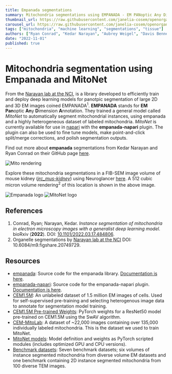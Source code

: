 ```yaml
---
title: Empanada segmentations
summary: Mitochondria segmentations using EMPANADA - EM PANoptic Any Dimension Annotation
thumbnail_url: https://raw.githubusercontent.com/janelia-cosem/openorganelle-blog/main/assets/empanada-mitos.png
carousel_url: https://raw.githubusercontent.com/janelia-cosem/openorganelle-blog/main/assets/empanada-mitos_carousel.png
tags: ["mitochondria", "machine learning", "segmentations", "tissue"]
authors: ["Ryan Conrad", "Kedar Narayan", "Aubrey Weigel", "Davis Bennett"]
date: "2022-11-01"
published: true
---
```


# Mitochondria segmentation using Empanada and MitoNet

From the [Narayan lab at the NCI](https://cmm.ccr.cancer.gov/volume-em/), is a library developed to efficiently train and deploy deep learning models for panotpic segmentation of large 2D and 3D EM images coined EMPANADA<sup>1</sup>. **EMPANADA** stands for **EM** **Pan**optic **An**y **D**imension **A**nnotation.
They trained a general model called _MitoNet_ to automatically segment mitochondrial instances, using empanada and a highly heterogeneous dataset of labeled mitochondria. _MitoNet_ is currently available for use in [napari](https://napari.org/) with the **empanada-napari** plugin. The plugin can also be used to fine tune models, make point-and-click split/merge corrections, and polish segmentation outputs.

Find out more about **empanada** segmentations from Kedar Narayan and Ryan Conrad on their GitHub page [here](https://volume-em.github.io/empanada).

![Mito rendering](https://raw.githubusercontent.com/janelia-cosem/openorganelle-blog/main/assets/empanada-mitos.png)

Explore these mitochondria segmentations in a FIB-SEM image volume of mouse kidney (_[jrc_mus-kidney](https://openorganelle.janelia.org/datasets/jrc_mus-kidney)_) using Neuroglancer [here](https://tinyurl.com/22whurfz). A 512 cubic micron volume rendering<sup>2</sup> of this location is shown in the above image.

![Empanada logo](https://raw.githubusercontent.com/janelia-cosem/openorganelle-blog/main/assets/empanada_logo.png) ![MitoNet logo](https://raw.githubusercontent.com/janelia-cosem/openorganelle-blog/main/assets/mitonet_logo.png)

## References
1. Conrad, Ryan; Narayan, Kedar. _Instance segmentation of mitochondria in electron microscopy images with a generalist deep learning model_. bioRxiv (**2022**). DOI: [10.1101/2022.03.17.484806](https://doi.org/10.1101/2022.03.17.484806).
2. Organelle segmentations by [Narayan lab at the NCI](https://cmm.ccr.cancer.gov/volume-em/) DOI: 10.6084/m9.figshare.20749729.

## Resources
- [empanada](https://github.com/volume-em/empanada.git): Source code for the empanada library. [Documentation is here](https://empanada.readthedocs.io/en/latest/index.html).
- [empanada-napari](https://github.com/volume-em/empanada-napari): Source code for the empanada-napari plugin. [Documentation is here](https://empanada.readthedocs.io/en/latest/empanada-napari.html).
- [CEM1.5M](https://www.ebi.ac.uk/empiar/EMPIAR-11035/): An unlabeled dataset of 1.5 million EM images of cells. Used for self-supervised pre-training and selecting heterogenous image data to annotate for segmentation model training.
- [CEM1.5M Pre-trained Weights](https://zenodo.org/record/6453160#.YmlzHS-cbTQ): PyTorch weights for a ResNet50 model pre-trained on CEM1.5M using the SwAV algorithm.
- [CEM-MitoLab](https://www.ebi.ac.uk/empiar/EMPIAR-11037/): A dataset of ~22,000 images containing over 135,000 individually labeled mitochondria. This is the dataset we used to train MitoNet.
- [MitoNet models](https://zenodo.org/record/6327742#.YmltqS-cbTQ): Model definition and weights as PyTorch scripted modules (includes optimized GPU and CPU versions).
- [Benchmark datasets](https://www.ebi.ac.uk/empiar/EMPIAR-10982/): Seven benchmark datasets; six volumes of instance segmented mitochondria from diverse volume EM datasets and one benchmark containing 2D instance segmented mitochondria from 100 diverse TEM images.
